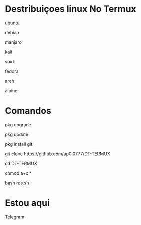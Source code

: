 <h1> Destribuiçoes linux No Termux</h1>

<p>ubuntu</h1>

<p>debian</h1>

<p>manjaro</p>

<p>kali</p>

<p>void</p>

<p>fedora</p>

<p>arch</p>

<p>alpine</p>

<h1> Comandos</h1>

<p> pkg upgrade</p>
<p> pkg update</p>
<p> pkg install git</p>
<p> git clone https://github.com/ap0l0777/DT-TERMUX</p>
<p> cd DT-TERMUX</p>
<p> chmod a+x *</p>
<p>bash ros.sh</p>


<h1>Estou aqui </h1>
<a href=https://t.me/eusoou> Telegram</a>
